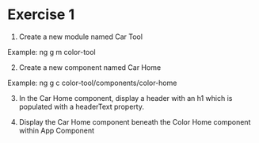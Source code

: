 # Exercise 1

1. Create a new module named Car Tool

Example: ng g m color-tool

2. Create a new component named Car Home

Example: ng g c color-tool/components/color-home

3. In the Car Home component, display a header with an h1 which is populated with a headerText property.

4. Display the Car Home component beneath the Color Home component within App Component